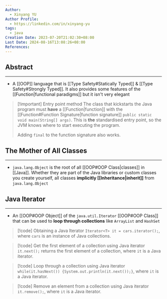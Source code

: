 ```yaml
---
Author:
  - Xinyang YU
Author Profile:
  - https://linkedin.com/in/xinyang-yu
tags:
  - java
Creation Date: 2023-07-20T21:02:30+08:00
Last Date: 2024-08-16T13:08:26+08:00
References: 
---
```

## Abstract
---
- A [[OOP]] language that is [[Type Safety#Statically Typed]] & [[Type Safety#Strongly Typed]]. It also provides some features of the [[Function|functional paradigms]] but it isn't very elegant

>[!important] Entry point method
> The class that kickstarts the Java program must **have** a [[Function|function]] with the [[Function#Function Signature|function signature]] `public static void main(String[] args)`. This is **the** standardised entry point, so the JVM knows where to start executing the program.
> 
> Adding `final` to the function signature also works.


## The Mother of All Classes
---
- `java.lang.Object` is the root of all [[OOP#OOP Class|classes]] in [[Java]]. Whether they are part of the Java libraries or custom classes you create yourself, all classes **implicitly [[Inheritance|inherit]]** from `java.lang.Object`

## Java Iterator
---
- An [[OOP#OOP Object]] of the `java.util.Iterator` [[OOP#OOP Class]] that can be used to **loop through collections** like `ArrayList` and `HashSet`

>[!code] Obtaining a Java Iterator
> `Iterator<T> it = cars.iterator();`, where `cars` is an instance of Java collections.

>[!code] Get the first element of a collection using Java iterator
>`it.next();` returns the first element of a collection, where `it` is a Java iterator.

>[!code] Loop through a collection using Java iterator
> `while(it.hasNext()) {System.out.println(it.next());}`, where `it` is a Java iterator.

>[!code] Remove an element from a collection using Java iterator
> `it.remove();`, where `it` is a Java iterator.